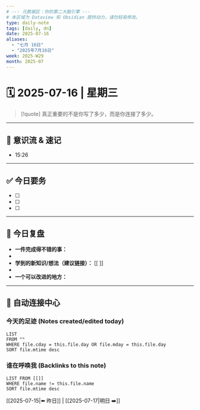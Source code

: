 ```yaml
---
# --- 元数据区：你的第二大脑引擎 ---
# 本区域为 Dataview 和 Obsidian 提供动力，请勿轻易修改。
type: daily-note
tags: [daily, dn]
date: 2025-07-16
aliases: 
  - "七月 16日"
  - "2025年7月16日"
week: 2025-W29
month: 2025-07
---
```


<!-- 
    欢迎使用“精装版”日记模板！
    设计哲学：简洁于形，强大于心。
    - 自由书写，随处链接 [[你的想法]]
    - 让底部的“自动中心”为你完成连接的魔法。
-->

# 🗓️ 2025-07-16 | 星期三

> [!quote] 真正重要的不是你写了多少，而是你连接了多少。

---

## 🌊 意识流 & 速记 <!-- 记录任何想法，用快捷键生成新时间戳 -->
- 15:26 

---

## ✅ 今日要务 <!-- 你的三件要事，可链接至 [[项目]] 或 [[会议]] -->
- [ ] 
- [ ] 
- [ ] 

---

## 🌱 今日复盘 <!-- 每日反思，是明日成长的燃料 -->
- **一件完成得不错的事：**
- 
- **学到的新知识/想法（建议链接）：** [[ ]]
- 
- **一个可以改进的地方：**

---

## 🤖 自动连接中心 <!-- 本区域由 Dataview 插件自动更新！-->

### 今天的足迹 (Notes created/edited today)
```dataview
LIST
FROM ""
WHERE file.cday = this.file.day OR file.mday = this.file.day
SORT file.mtime desc
````

### 谁在呼唤我 (Backlinks to this note)

```
LIST FROM [[]]
WHERE file.name != this.file.name
SORT file.mtime desc
```

[[2025-07-15|⬅️ 昨日]] | [[2025-07-17|明日 ➡️]]

